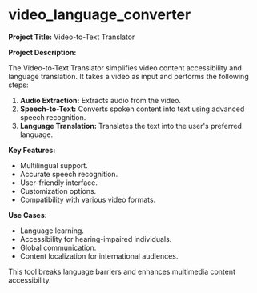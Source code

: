 # video_language_converter

**Project Title:** Video-to-Text Translator

**Project Description:**

The Video-to-Text Translator simplifies video content accessibility and language translation. It takes a video as input and performs the following steps:

1. **Audio Extraction:** Extracts audio from the video.
2. **Speech-to-Text:** Converts spoken content into text using advanced speech recognition.
3. **Language Translation:** Translates the text into the user's preferred language.

**Key Features:**
- Multilingual support.
- Accurate speech recognition.
- User-friendly interface.
- Customization options.
- Compatibility with various video formats.

**Use Cases:**
- Language learning.
- Accessibility for hearing-impaired individuals.
- Global communication.
- Content localization for international audiences.

This tool breaks language barriers and enhances multimedia content accessibility.